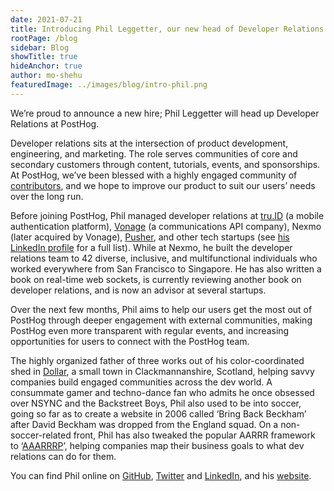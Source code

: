 ```yaml
---
date: 2021-07-21
title: Introducing Phil Leggetter, our new head of Developer Relations
rootPage: /blog
sidebar: Blog
showTitle: true
hideAnchor: true
author: mo-shehu
featuredImage: ../images/blog/intro-phil.png
---
```


We’re proud to announce a new hire; Phil Leggetter will head up Developer Relations at PostHog.

Developer relations sits at the intersection of product development, engineering, and marketing. The role serves communities of core and secondary customers through content, tutorials, events, and sponsorships. At PostHog, we’ve been blessed with a highly engaged community of [contributors](https://posthog.com/contributors), and we hope to improve our product to suit our users’ needs over the long run.

Before joining PostHog, Phil managed developer relations at [tru.ID](https://tru.id/) (a mobile authentication platform), [Vonage](https://www.vonage.com/) (a communications API company), Nexmo (later acquired by Vonage), [Pusher](https://pusher.com/), and other tech startups (see [his LinkedIn profile](https://www.linkedin.com/in/leggetter/) for a full list). While at Nexmo, he built the developer relations team to 42 diverse, inclusive, and multifunctional individuals who worked everywhere from San Francisco to Singapore. He has also written a book on real-time web sockets, is currently reviewing another book on developer relations, and is now an advisor at several startups.

Over the next few months, Phil aims to help our users get the most out of PostHog through deeper engagement with external communities, making PostHog even more transparent with regular events, and increasing opportunities for users to connect with the PostHog team. 

The highly organized father of three works out of his color-coordinated shed in [Dollar](https://en.wikipedia.org/wiki/Dollar,_Clackmannanshire), a small town in Clackmannanshire, Scotland, helping savvy companies build engaged communities across the dev world. A consummate gamer and techno-dance fan who admits he once obsessed over NSYNC and the Backstreet Boys, Phil also used to be into soccer, going so far as to create a website in 2006 called ‘Bring Back Beckham’ after David Beckham was dropped from the England squad. On a non-soccer-related front, Phil has also tweaked the popular AARRR framework to ‘[AAARRRP](https://www.leggetter.co.uk/aaarrrp/)’, helping companies map their business goals to what dev relations can do for them.

You can find Phil online on [GitHub](https://github.com/leggetter), [Twitter](https://twitter.com/leggetter) and [LinkedIn](https://www.linkedin.com/in/leggetter/), and his [website](leggetter.co.uk).
